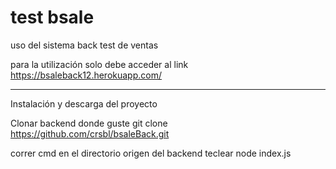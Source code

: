 # test bsale

uso del sistema back test de ventas

para la utilización solo debe acceder al link
https://bsaleback12.herokuapp.com/

---------------------------------------------------------------
Instalación y descarga del proyecto


Clonar backend donde guste
git clone https://github.com/crsbl/bsaleBack.git

correr cmd en el directorio origen del backend
teclear node index.js 









